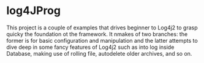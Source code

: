 # log4JProg
This project is a couple of examples that drives beginner to Log4j2 to grasp quicky the foundation ot the framework. 
It nmakes of two branches: the former is for basic configuration and manipulation and the latter attempts to dive
deep in some fancy features of Log4j2 such as into log inside Database, making use of rolling file, autodelete older 
archives, and so on.
